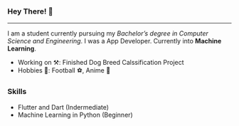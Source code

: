 ### Hey There! 👋

____________

I am a student currently pursuing my *Bachelor’s degree in Computer Science and Engineering*. I was a App Developer.
Currently into **Machine Learning**.

+ Working on ⚒: Finished Dog Breed Calssification Project
+ Hobbies 🎲: Football ⚽, Anime 🍡


### Skills
+ Flutter and Dart (Indermediate)
+ Machine Learning in Python (Beginner)
